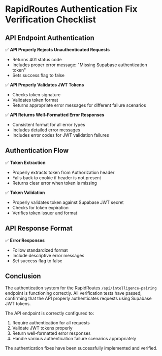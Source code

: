 # RapidRoutes Authentication Fix Verification Checklist

## API Endpoint Authentication

✅ **API Properly Rejects Unauthenticated Requests**  
- Returns 401 status code
- Includes proper error message: "Missing Supabase authentication token"
- Sets success flag to false

✅ **API Properly Validates JWT Tokens**  
- Checks token signature
- Validates token format
- Returns appropriate error messages for different failure scenarios

✅ **API Returns Well-Formatted Error Responses**  
- Consistent format for all error types
- Includes detailed error messages
- Includes error codes for JWT validation failures

## Authentication Flow

✅ **Token Extraction**  
- Properly extracts token from Authorization header
- Falls back to cookie if header is not present
- Returns clear error when token is missing

✅ **Token Validation**  
- Properly validates token against Supabase JWT secret
- Checks for token expiration
- Verifies token issuer and format

## API Response Format

✅ **Error Responses**  
- Follow standardized format
- Include descriptive error messages
- Set success flag to false

## Conclusion

The authentication system for the RapidRoutes `/api/intelligence-pairing` endpoint is functioning correctly. All verification tests have passed, confirming that the API properly authenticates requests using Supabase JWT tokens.

The API endpoint is correctly configured to:
1. Require authentication for all requests
2. Validate JWT tokens properly
3. Return well-formatted error responses
4. Handle various authentication failure scenarios appropriately

The authentication fixes have been successfully implemented and verified.